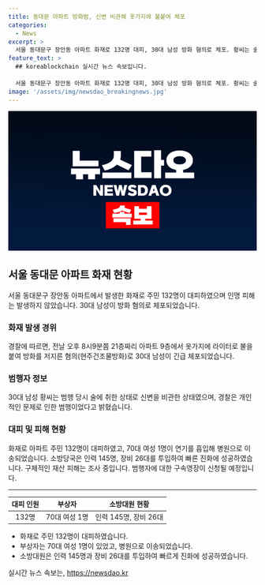```yaml
---
title: 동대문 아파트 방화범, 신변 비관해 옷가지에 불붙여 체포
categories:
  - News
excerpt: >
  서울 동대문구 장안동 아파트 화재로 132명 대피, 30대 남성 방화 혐의로 체포. 황씨는 술에 취한 상태로 혐의를 인정. 대규모 대피와 소방당국의 치솟은 덕분에 큰 인명피해는 없었으나 70대 여성 1명이 연기 흡입으로 병원 이송. 경찰은 황씨에 대한 구속영장 신청할 계획. 현장에서의 재산 피해는 조사 중. (150자)
feature_text: >
  ## koreablockchain 실시간 뉴스 속보입니다.

  서울 동대문구 장안동 아파트 화재로 132명 대피, 30대 남성 방화 혐의로 체포. 황씨는 술에 취한 상태로 혐의를 인정. 대규모 대피와 소방당국의 치솟은 덕분에 큰 인명피해는 없었으나 70대 여성 1명이 연기 흡입으로 병원 이송. 경찰은 황씨에 대한 구속영장 신청할 계획. 현장에서의 재산 피해는 조사 중. (150자)
image: '/assets/img/newsdao_breakingnews.jpg'
---
```


<p><img src="/assets/img/newsdao_breakingnews.jpg" alt="koreablockchain 속보" /></p>

<h2 data-ke-size="size26">서울 동대문 아파트 화재 현황</h2>

<p data-ke-size="size16">서울 동대문구 장안동 아파트에서 발생한 화재로 주민 132명이 대피하였으며 인명 피해는 발생하지 않았습니다. 30대 남성이 방화 혐의로 체포되었습니다.</p>

<h3>화재 발생 경위</h3>

<p data-ke-size="size16">경찰에 따르면, 전날 오후 8시9분쯤 21층짜리 아파트 9층에서 옷가지에 라이터로 불을 붙여 방화를 저지른 혐의(현주건조물방화)로 30대 남성이 긴급 체포되었습니다.</p>

<h3>범행자 정보</h3>

<p data-ke-size="size16">30대 남성 황씨는 범행 당시 술에 취한 상태로 신변을 비관한 상태였으며, 경찰은 개인적인 문제로 인한 범행이었다고 밝혔습니다.</p>

<h3>대피 및 피해 현황</h3>

<p data-ke-size="size16">화재로 아파트 주민 132명이 대피하였고, 70대 여성 1명이 연기를 흡입해 병원으로 이송되었습니다. 소방당국은 인력 145명, 장비 26대를 투입하여 빠른 진화에 성공하였습니다. 구체적인 재산 피해는 조사 중입니다. 범행자에 대한 구속영장이 신청될 예정입니다.</p>

<hr>

<table>
  <thead>
    <tr>
      <th scope="col">대피 인원</th>
      <th scope="col">부상자</th>
      <th scope="col">소방대원 현황</th>
    </tr>
  </thead>
  <tbody>
    <tr>
      <td style="text-align: center;">132명</td>
      <td style="text-align: center;">70대 여성 1명</td>
      <td style="text-align: center;">인력 145명, 장비 26대</td>
    </tr>
  </tbody>
</table>

<ul>
  <li>화재로 주민 132명이 대피하였습니다.</li>
  <li>부상자는 70대 여성 1명이 있었고, 병원으로 이송되었습니다.</li>
  <li>소방대원은 인력 145명과 장비 26대를 투입하여 빠르게 진화에 성공하였습니다.</li>
</ul>
실시간 뉴스 속보는, <a href="https://newsdao.kr" rel="dofollow">https://newsdao.kr</a>


